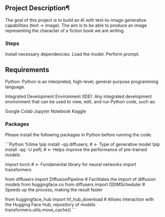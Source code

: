 ## Project Description¶
The goal of this project is to build an AI with text-to-image generative capabilities (text -> image). The aim is to be able to produce an image representing the character of a fiction book we are writing.

### Steps
Install necessary dependencies.
Load the model.
Perform prompt.

## Requirements
Python: Python is an interpreted, high-level, general-purpose programming language.

Integrated Development Environment (IDE): Any integrated development environment that can be used to view, edit, and run Python code, such as:

Google Colab
Jupyter Notebook
Kaggle

### Packages
Please install the following packages in Python before running the code.

´´´Python
%time
!pip install -qq diffusers; # <- Type of generative model
!pip install -qq -U peft; # <- Helps improve the performance of pre-trained models

import torch # <- Fundamental library for neural networks
import transformers

from diffusers import DiffusionPipeline  # Facilitates the import of diffusion models from huggingface.co
from diffusers import DDIMScheduler  # Speeds up the process, making the result faster

from huggingface_hub import hf_hub_download  # Allows interaction with the Hugging Face Hub, repository of models
transformers.utils.move_cache()
´´´
